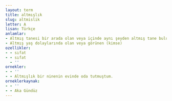 ```yaml
---
layout: term
title: altmışlık
slug: altmislik
letter: A
lisan: Türkçe
anlamlar:
- Altmış tanesi bir arada olan veya içinde aynı şeyden altmış tane bulunan
- Altmış yaş dolaylarında olan veya görünen (kimse)
ozellikler:
- - sıfat
- - sıfat
  - ''
ornekler:
- - ''
- - Altmışlık bir ninenin evinde oda tutmuştum.
orneklerkaynak:
- - ''
- - Aka Gündüz
---
```

